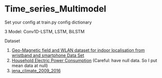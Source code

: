 # Time_series_Multimodel

Set your config at train.py config dictionary

3 Model: Conv1D-LSTM, LSTM, BiLSTM

Dataset

1. [Geo-Magnetic field and WLAN dataset for indoor localisation from wristband and smartphone Data Set](https://archive.ics.uci.edu/ml/datasets/Geo-Magnetic+field+and+WLAN+dataset+for+indoor+localisation+from+wristband+and+smartphone)
2. [Household Electric Power Consumption](https://www.kaggle.com/datasets/uciml/electric-power-consumption-data-set) (Careful: have null data. So I put mean data at null)
3. [jena_climate_2009_2016](https://www.kaggle.com/datasets/stytch16/jena-climate-2009-2016)
